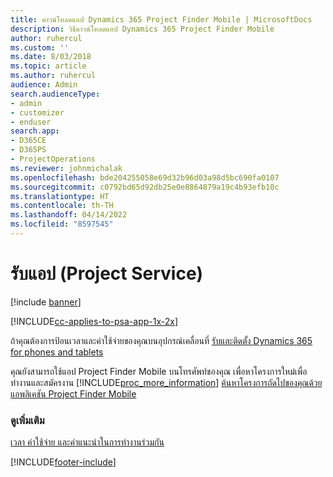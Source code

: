 ```yaml
---
title: ดาวน์โหลดแอป Dynamics 365 Project Finder Mobile | MicrosoftDocs
description: วิธีดาวน์โหลดแอป Dynamics 365 Project Finder Mobile
author: ruhercul
ms.custom: ''
ms.date: 8/03/2018
ms.topic: article
ms.author: ruhercul
audience: Admin
search.audienceType:
- admin
- customizer
- enduser
search.app:
- D365CE
- D365PS
- ProjectOperations
ms.reviewer: johnmichalak
ms.openlocfilehash: bde204255058e69d32b96d03a98d5bc690fa0107
ms.sourcegitcommit: c0792bd65d92db25e0e8864879a19c4b93efb10c
ms.translationtype: HT
ms.contentlocale: th-TH
ms.lasthandoff: 04/14/2022
ms.locfileid: "8597545"
---
```

# <a name="get-the-apps-project-service"></a>รับแอป (Project Service)

[!include [banner](../includes/psa-now-project-operations.md)]

[!INCLUDE[cc-applies-to-psa-app-1x-2x](../includes/cc-applies-to-psa-app-1x-2x.md)]

ถ้าคุณต้องการป้อนเวลาและค่าใช้จ่ายของคุณบนอุปกรณ์เคลื่อนที่ [รับและติดตั้ง Dynamics 365 for phones and tablets](/dynamics365/mobile-app/dynamics-365-phones-tablets-users-guide)  
  
 คุณยังสามารถใช้แอป Project Finder Mobile บนโทรศัพท์ของคุณ เพื่อหาโครงการใหม่เพื่อทำงานและสมัครงาน [!INCLUDE[proc_more_information](../includes/proc-more-information.md)] [ค้นหาโครงการถัดไปของคุณด้วยแอพลิเคชัน Project Finder Mobile](../psa/find-next-project-finder-mobile-app.md) 
  
### <a name="see-also"></a>ดูเพิ่มเติม  
 [เวลา ค่าใช้จ่าย และคำแนะนำในการทำงานร่วมกัน](../psa/time-expense-collaboration-guide.md)


[!INCLUDE[footer-include](../includes/footer-banner.md)]
